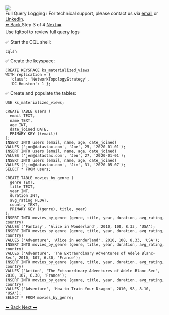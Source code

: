 <!-- TOP -->
<div class="top">
  <img src="https://datastax-academy.github.io/katapod-shared-assets/images/ds-academy-logo.svg" />
  <div class="scenario-title-section">
    <span class="scenario-title">Full Query Logging</span>
    <span class="scenario-subtitle">ℹ️ For technical support, please contact us via <a href="mailto:aleksandr.volochnev@datastax.com">email</a> or <a href="https://dtsx.io/aleks">LinkedIn</a>.</span> 
  </div>
</div>

<!-- NAVIGATION -->
<div id="navigation-top" class="navigation-top">
 <a href='command:katapod.loadPage?[{"step":"step2"}]' 
   class="btn btn-dark navigation-top-left">⬅️ Back
 </a>
<span class="step-count"> Step 3 of 4</span>
 <a href='command:katapod.loadPage?[{"step":"step4"}]' 
    class="btn btn-dark navigation-top-right">Next ➡️
  </a>
</div>

<!-- CONTENT -->

<div class="step-title">Use fqltool to review full query logs</div>

✅ Start the CQL shell:
```
cqlsh
```

✅ Create the keyspace:
```
CREATE KEYSPACE ks_materialized_views
WITH replication = {
  'class': 'NetworkTopologyStrategy', 
  'DC-Houston': 1 };
```

✅ Create and populate the tables:
```
USE ks_materialized_views;

CREATE TABLE users (
  email TEXT,
  name TEXT,
  age INT,
  date_joined DATE,
  PRIMARY KEY ((email))
);
INSERT INTO users (email, name, age, date_joined) 
VALUES ('joe@datastax.com', 'Joe', 25, '2020-01-01');
INSERT INTO users (email, name, age, date_joined) 
VALUES ('jen@datastax.com', 'Jen', 27, '2020-01-01');
INSERT INTO users (email, name, age, date_joined) 
VALUES ('jim@datastax.com', 'Jim', 31, '2020-05-07');
SELECT * FROM users;

CREATE TABLE movies_by_genre (
  genre TEXT,
  title TEXT,
  year INT,
  duration INT,
  avg_rating FLOAT,
  country TEXT,
  PRIMARY KEY ((genre), title, year)
);
INSERT INTO movies_by_genre (genre, title, year, duration, avg_rating, country) 
VALUES ('Fantasy', 'Alice in Wonderland', 2010, 108, 8.33, 'USA');
INSERT INTO movies_by_genre (genre, title, year, duration, avg_rating, country) 
VALUES ('Adventure', 'Alice in Wonderland', 2010, 108, 8.33, 'USA');
INSERT INTO movies_by_genre (genre, title, year, duration, avg_rating, country) 
VALUES ('Adventure', 'The Extraordinary Adventures of Adele Blanc-Sec', 2010, 107, 6.30, 'France');
INSERT INTO movies_by_genre (genre, title, year, duration, avg_rating, country) 
VALUES ('Action', 'The Extraordinary Adventures of Adele Blanc-Sec', 2010, 107, 6.30, 'France');
INSERT INTO movies_by_genre (genre, title, year, duration, avg_rating, country) 
VALUES ('Adventure', 'How to Train Your Dragon', 2010, 98, 8.10, 'USA');
SELECT * FROM movies_by_genre;
```

<!-- NAVIGATION -->
<div id="navigation-bottom" class="navigation-bottom">
 <a href='command:katapod.loadPage?[{"step":"step2"}]'
   class="btn btn-dark navigation-bottom-left">⬅️ Back
 </a>
 <a href='command:katapod.loadPage?[{"step":"step4"}]'
    class="btn btn-dark navigation-bottom-right">Next ➡️
  </a>
</div>
